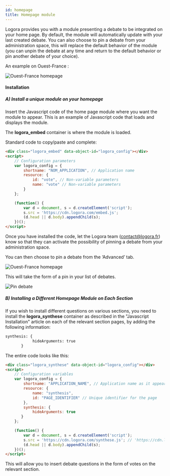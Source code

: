```yaml
---
id: homepage
title: Homepage module
---
```


Logora provides you with a module presenting a debate to be integrated on your home page. By default, the module will automatically update with your last created debate. You can also choose to pin a debate from your administration space, this will replace the default behavior of the module (you can unpin the debate at any time and return to the default behavior or pin another debate of your choice).

An example on Ouest-France : 

![Ouest-France homepage](/img/ouest-france-homepage.png)

#### Installation

##### A) Install a unique module on your homepage

Insert the Javascript code of the home page module where you want the module to appear. This is an example of Javascript code that loads and displays the module.

The **logora_embed** container is where the module is loaded.

Standard code to copy/paste and complete:

```html
<div class="logora_embed" data-object-id="logora_config"></div>
<script>
    // Configuration parameters
    var logora_config = {
        shortname: "NOM_APPLICATION", // Application name 
        resource: {
            id: "vote", // Non-variable parameters
            name: "vote" // Non-variable parameters
        }
    };

    (function() {
        var d = document, s = d.createElement('script');
        s.src = 'https://cdn.logora.com/embed.js';
        (d.head || d.body).appendChild(s);
    })();
</script>
```

Once you have installed the code, let the Logora team (contact@logora.fr) know so that they can activate the possibility of pinning a debate from your administration space. 

You can then choose to pin a debate from the ‘Advanced’ tab. 

![Ouest-France homepage](/img/pin-advanced.png)

This will take the form of a pin in your list of debates. 

![Pin debate](/img/pin_debate.png)

##### B) Installing a Different Homepage Module on Each Section

If you wish to install different questions on various sections, you need to install the **logora_synthese** container as described in the "Javascript Installation" article on each of the relevant section pages, by adding the following information:

```html
synthesis: {
            hideArguments: true
       }
```

The entire code looks like this:

```html
<div class="logora_synthese" data-object-id="logora_config"></div>
<script>
    // Configuration variables
    var logora_config = {
        shortname: "APPLICATION_NAME", // Application name as it appears in your administration area
        resource: {
            name: "synthesis",
            id: "PAGE_IDENTIFIER" // Unique identifier for the page
        },
        synthesis: {
            hideArguments: true
       }
    };

    (function() {
        var d = document, s = d.createElement('script');
        s.src = 'https://cdn.logora.com/synthese.js'; // 'https://cdn.logora.com/widget.js' for the widget
        (d.head || d.body).appendChild(s);
    })();
</script>
```

This will allow you to insert debate questions in the form of votes on the relevant section.
